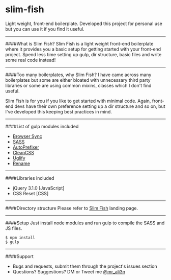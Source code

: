 # slim-fish
Light weight, front-end boilerplate. Developed this project for personal use but you can use it if you find it useful.

---

####What is Slim Fish?
Slim Fish is a light weight front-end boilerplate where it provides you a basic setup for getting started with your front-end project. Spend less time setting up gulp, dir structure, basic files and write some real code instead!

---

####Too many boilerplates, why Slim Fish?
I have came across many boilerplates but some are either bloated with unnecessary third party libraries or some are using common mixins, classes which I don't
find useful.

Slim Fish is for you if you like to get started with minimal code. Again, front-end devs have their own preference setting up a dir structure and so on, but I've
developed this keeping best practices in mind.

---

####List of gulp modules included
- [Browser Sync](https://www.browsersync.io/)
- [SASS](http://www.sassmeister.com/)
- [AutoPrefixer](https://github.com/postcss/autoprefixer)
- [CleanCSS](https://github.com/scniro/gulp-clean-css)
- [Uglify](https://github.com/terinjokes/gulp-uglify)
- [Rename](https://github.com/hparra/gulp-rename)

---

####Libraries included
- jQuery 3.1.0 [JavaScript]
- CSS Reset [CSS]

---

####Directory structure
Please refer to [Slim Fish](https://i-break-codes.github.io/slim-fish/) landing page.

---

####Setup
Just install node modules and run gulp to compile the SASS and JS files.

```
$ npm install
$ gulp
```

---

####Support
- Bugs and requests, submit them through the project's issues section
- Questions? Suggestions? DM or Tweet me [@mr_ali3n](https://twitter.com/mr_ali3n)